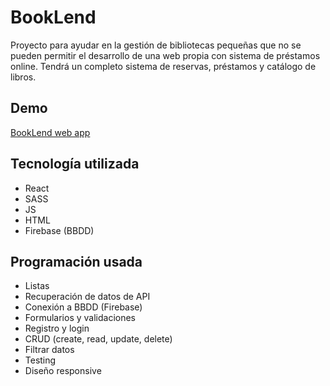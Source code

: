 # BookLend

Proyecto para ayudar en la gestión de bibliotecas pequeñas que no se pueden permitir el desarrollo de una web propia con sistema de préstamos online. Tendrá un completo sistema de reservas, préstamos y catálogo de libros.

## Demo

[BookLend web app](https://booklend-app.web.app)


## Tecnología utilizada

- React
- SASS
- JS
- HTML
- Firebase (BBDD)

## Programación usada

- Listas
- Recuperación de datos de API
- Conexión a BBDD (Firebase)
- Formularios y validaciones
- Registro  y login
- CRUD (create, read, update, delete)
- Filtrar datos
- Testing
- Diseño responsive